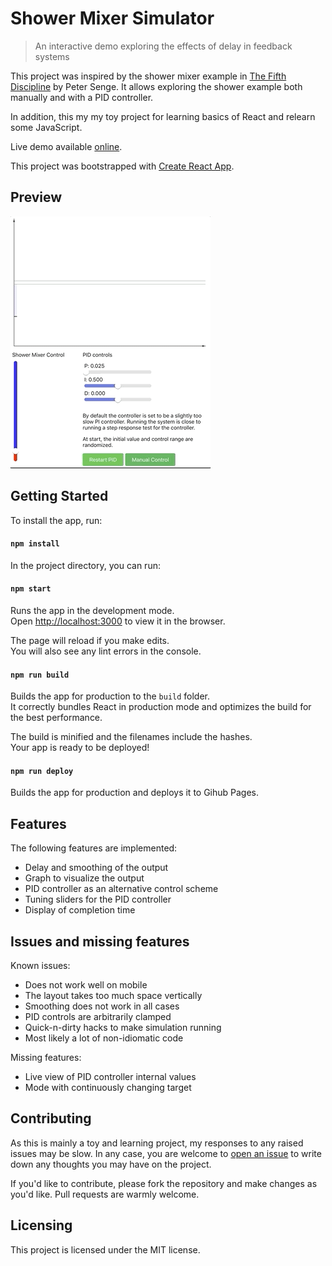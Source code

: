 # Shower Mixer Simulator

> An interactive demo exploring the effects of delay in feedback systems

This project was inspired by the shower mixer example in [The Fifth Discipline](https://en.wikipedia.org/wiki/The_Fifth_Discipline) by Peter Senge. It allows exploring the shower example both manually and with a PID controller.

In addition, this my my toy project for learning basics of React and relearn some JavaScript.

Live demo available [online](https://mcdevon.github.io/shower-mixer).

This project was bootstrapped with [Create React App](https://github.com/facebook/create-react-app).

## Preview

<img src="graph-anim.gif">

## Getting Started

To install the app, run:

#### `npm install`

In the project directory, you can run:

#### `npm start`

Runs the app in the development mode.<br>
Open [http://localhost:3000](http://localhost:3000) to view it in the browser.

The page will reload if you make edits.<br>
You will also see any lint errors in the console.

#### `npm run build`

Builds the app for production to the `build` folder.<br>
It correctly bundles React in production mode and optimizes the build for the best performance.

The build is minified and the filenames include the hashes.<br>
Your app is ready to be deployed!

#### `npm run deploy`

Builds the app for production and deploys it to Gihub Pages.

## Features

The following features are implemented:

- Delay and smoothing of the output
- Graph to visualize the output
- PID controller as an alternative control scheme
- Tuning sliders for the PID controller
- Display of completion time

## Issues and missing features

Known issues:

- Does not work well on mobile
- The layout takes too much space vertically
- Smoothing does not work in all cases
- PID controls are arbitrarily clamped
- Quick-n-dirty hacks to make simulation running
- Most likely a lot of non-idiomatic code

Missing features:

- Live view of PID controller internal values
- Mode with continuously changing target

## Contributing

As this is mainly a toy and learning project, my responses to any raised issues may be slow. In any case, you are welcome to [open an issue](https://github.com/McDevon/shower-mixer/issues/new) to write down any thoughts you may have on the project.

If you'd like to contribute, please fork the repository and make changes as you'd like. Pull requests are warmly welcome.

## Licensing

This project is licensed under the MIT license.
